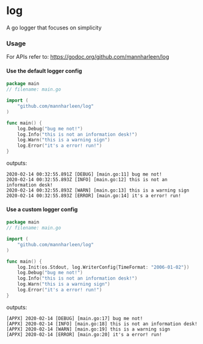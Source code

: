 # log

A go logger that focuses on simplicity

### Usage

For APIs refer to: https://godoc.org/github.com/​mannharleen/​log

#### Use the default logger config
```go
package main
// filename: main.go

import (
	"github.com/mannharleen/log"
)

func main() {
    log.Debug("bug me not!")
    log.Info("this is not an information desk!")
    log.Warn("this is a warning sign")
    log.Error("it's a error! run!")
}
```
outputs:
```
2020-02-14 00:32:55.891Z [DEBUG] [main.go:11] bug me not!
2020-02-14 00:32:55.893Z [INFO] [main.go:12] this is not an information desk!
2020-02-14 00:32:55.893Z [WARN] [main.go:13] this is a warning sign
2020-02-14 00:32:55.893Z [ERROR] [main.go:14] it's a error! run!
```

#### Use a custom logger config
```go
package main
// filename: main.go

import (
	"github.com/mannharleen/log"
)

func main() {
    log.Init(os.Stdout, log.WriterConfig{TimeFormat: "2006-01-02"})
    log.Debug("bug me not!")
    log.Info("this is not an information desk!")
    log.Warn("this is a warning sign")
    log.Error("it's a error! run!")
}
```
outputs:
```
[APPX] 2020-02-14 [DEBUG] [main.go:17] bug me not!
[APPX] 2020-02-14 [INFO] [main.go:18] this is not an information desk!
[APPX] 2020-02-14 [WARN] [main.go:19] this is a warning sign
[APPX] 2020-02-14 [ERROR] [main.go:20] it's a error! run!
```